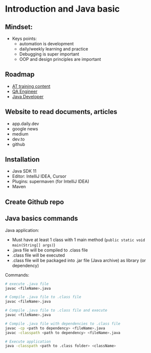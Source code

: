 # Introduction and Java basic

## Mindset: 
- Keys points:
  - automation is development
  - daily/weekly learning and practice
  - Debugging is super important
  - OOP and design principles are important


## Roadmap
- [AT training content](https://docs.google.com/spreadsheets/d/1p08SGrkHhHl57HI1nf5UpDc0tWj0zgyn86f_phfoMQg/edit?gid=1901684003#gid=1901684003)
- [QA Engineer](https://roadmap.sh/qa)
- [Java Developer](https://roadmap.sh/java)


## Website to read documents, articles
- app.daily.dev 
- google news
- medium
- dev.to
- github


## Installation 
- Java SDK 11
- Editor: IntelliJ IDEA, Cursor
- Plugins: supermaven (for IntelliJ IDEA)
- Maven

## Create Github repo

## Java basics commands

Java application:
- Must have at least 1 class with 1 main method (`public static void main(String[] args)`)
- .java file will be compiled to .class file
- .class file will be executed
- .class file will be packaged into .jar file (Java archive) as library (or dependency)

Commands:

```bash
# execute .java file
javac <fileName>.java

# Compile .java file to .class file
javac <fileName>.java

# Compile .java file to .class file and execute
javac <fileName>.java

# Compile .java file with dependencies to .class file
javac -cp <path to dependency> <fileName>.java
javac -classpath <path to dependency> <fileName>.java

# Execute application
java -classpath <path to .class folder> <className>
```